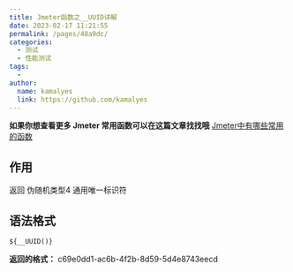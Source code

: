 ```yaml
---
title: Jmeter函数之__UUID详解
date: 2023-02-17 11:21:55
permalink: /pages/48a9dc/
categories:
  - 测试
  - 性能测试
tags:
  - 
author: 
  name: kamalyes
  link: https://github.com/kamalyes
---
```

**如果你想查看更多 Jmeter 常用函数可以在这篇文章找找哦**
[Jmeter中有哪些常用的函数](./01.Jmeter中有哪些常用的函数.md)

作用
--

返回 伪随机类型4 通用唯一标识符

语法格式
----

```
${__UUID()}
```

**返回的格式：** c69e0dd1-ac6b-4f2b-8d59-5d4e8743eecd
